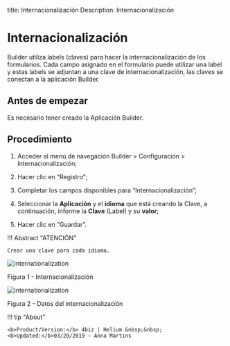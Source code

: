 title: Internacionalización
Description: Internacionalización
# Internacionalización

Builder utiliza labels (claves) para hacer la internacionalización de los formularios. Cada campo asignado en el formulario puede utilizar una label y estas labels se adjuntan a una clave de internacionalización, las claves se conectan a la aplicación Builder.

Antes de empezar
--------------

Es necesario tener creado la Aplicación Builder.

Procedimiento
------------

1.  Acceder al menú de navegación Builder > Configuración > Internacionalización;

2.  Hacer clic en “Registro";

3.  Completar los campos disponibles para “Internacionalización”;

4.  Seleccionar la **Aplicación** y el **idioma** que está creando la Clave, a continuación, informe la **Clave** (Label) y su **valor**;

5.  Hacer clic en “Guardar”.


!!! Abstract "ATENCIÓN"

    Crear una clave para cada idioma.


![internationalization](images/Builder-5.png)

Figura 1 - Internacionalización


![internationalization](images/Builder-6.png)

Figura 2 - Datos del internacionalización


!!! tip "About"

    <b>Product/Version:</b> 4biz | Helium &nbsp;&nbsp;
    <b>Updated:</b>03/20/2019 – Anna Martins
